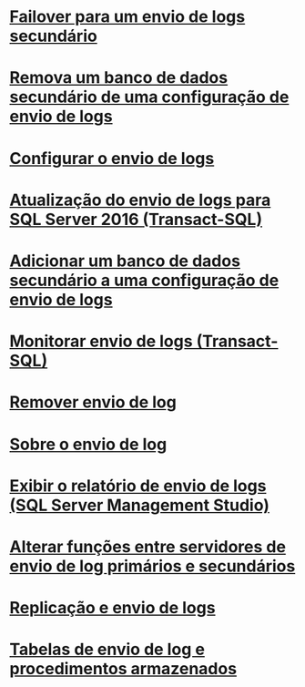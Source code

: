 # [Failover para um envio de logs secundário](fail-over-to-a-log-shipping-secondary-sql-server.md)
# [Remova um banco de dados secundário de uma configuração de envio de logs](remove-a-secondary-database-from-a-log-shipping-configuration-sql-server.md)
# [Configurar o envio de logs](configure-log-shipping-sql-server.md)
# [Atualização do envio de logs para SQL Server 2016 (Transact-SQL)](upgrading-log-shipping-to-sql-server-2016-transact-sql.md)
# [Adicionar um banco de dados secundário a uma configuração de envio de logs](add-a-secondary-database-to-a-log-shipping-configuration-sql-server.md)
# [Monitorar envio de logs (Transact-SQL)](monitor-log-shipping-transact-sql.md)
# [Remover envio de log](remove-log-shipping-sql-server.md)
# [Sobre o envio de log](about-log-shipping-sql-server.md)
# [Exibir o relatório de envio de logs (SQL Server Management Studio)](view-the-log-shipping-report-sql-server-management-studio.md)
# [Alterar funções entre servidores de envio de log primários e secundários](change-roles-between-primary-and-secondary-log-shipping-servers-sql-server.md)
# [Replicação e envio de logs](log-shipping-and-replication-sql-server.md)
# [Tabelas de envio de log e procedimentos armazenados](log-shipping-tables-and-stored-procedures.md)
